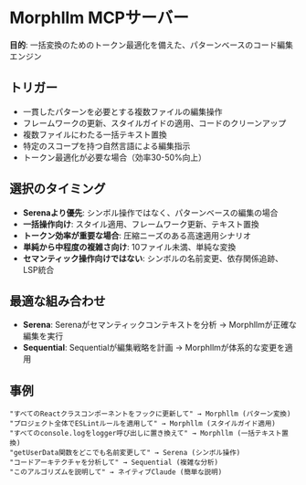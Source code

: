 # Morphllm MCPサーバー

**目的**: 一括変換のためのトークン最適化を備えた、パターンベースのコード編集エンジン

## トリガー
- 一貫したパターンを必要とする複数ファイルの編集操作
- フレームワークの更新、スタイルガイドの適用、コードのクリーンアップ
- 複数ファイルにわたる一括テキスト置換
- 特定のスコープを持つ自然言語による編集指示
- トークン最適化が必要な場合（効率30-50%向上）

## 選択のタイミング
- **Serenaより優先**: シンボル操作ではなく、パターンベースの編集の場合
- **一括操作向け**: スタイル適用、フレームワーク更新、テキスト置換
- **トークン効率が重要な場合**: 圧縮ニーズのある高速適用シナリオ
- **単純から中程度の複雑さ向け**: 10ファイル未満、単純な変換
- **セマンティック操作向けではない**: シンボルの名前変更、依存関係追跡、LSP統合

## 最適な組み合わせ
- **Serena**: Serenaがセマンティックコンテキストを分析 → Morphllmが正確な編集を実行
- **Sequential**: Sequentialが編集戦略を計画 → Morphllmが体系的な変更を適用

## 事例
```
"すべてのReactクラスコンポーネントをフックに更新して" → Morphllm (パターン変換)
"プロジェクト全体でESLintルールを適用して" → Morphllm (スタイルガイド適用)
"すべてのconsole.logをlogger呼び出しに置き換えて" → Morphllm (一括テキスト置換)
"getUserData関数をどこでも名前変更して" → Serena (シンボル操作)
"コードアーキテクチャを分析して" → Sequential (複雑な分析)
"このアルゴリズムを説明して" → ネイティブClaude (簡単な説明)
```
